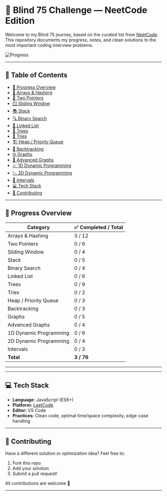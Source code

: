 # 🚀 Blind 75 Challenge — NeetCode Edition

Welcome to my Blind 75 journey, based on the curated list from [NeetCode](https://neetcode.io/practice).
This repository documents my progress, notes, and clean solutions to the most important coding interview problems.

![Progress](https://progress-bar.dev/10/?title=solved&width=300&color=30cfcf)

---

## 📂 Table of Contents

- [📌 Progress Overview](#-progress-overview)
- [🔢 Arrays & Hashing](#arrays--hashing-12)
- [👬 Two Pointers](#two-pointers-6)
- [🪟 Sliding Window](#sliding-window-4)
- [📚 Stack](#stack-5)
- [🔍 Binary Search](#binary-search-4)
- [🔗 Linked List](#linked-list-6)
- [🌳 Trees](#trees-9)
- [📖 Tries](#tries-2)
- [🏗 Heap / Priority Queue](#heap--priority-queue-3)
- [🔄 Backtracking](#backtracking-3)
- [🌐 Graphs](#graphs-5)
- [🌉 Advanced Graphs](#advanced-graphs-4)
- [📈 1D Dynamic Programming](#1d-dynamic-programming-6)
- [📉 2D Dynamic Programming](#2d-dynamic-programming-4)
- [📆 Intervals](#intervals-3)
- [💻 Tech Stack](#-tech-stack)
- [🤝 Contributing](#-contributing)

---

## 📌 Progress Overview

| Category               | ✅ Completed / Total |
| ---------------------- | ------------------- |
| Arrays & Hashing       | 3 / 12              |
| Two Pointers           | 0 / 6               |
| Sliding Window         | 0 / 4               |
| Stack                  | 0 / 5               |
| Binary Search          | 0 / 4               |
| Linked List            | 0 / 6               |
| Trees                  | 0 / 9               |
| Tries                  | 0 / 2               |
| Heap / Priority Queue  | 0 / 3               |
| Backtracking           | 0 / 3               |
| Graphs                 | 0 / 5               |
| Advanced Graphs        | 0 / 4               |
| 1D Dynamic Programming | 0 / 6               |
| 2D Dynamic Programming | 0 / 4               |
| Intervals              | 0 / 3               |
| **Total**              | **3 / 76**          |

---

<!-- [The rest of your original collapsible category sections go here unchanged] -->

---

## 💻 Tech Stack

- **Language:** JavaScript (ES6+)
- **Platform:** [LeetCode](https://leetcode.com)
- **Editor:** VS Code
- **Practices:** Clean code, optimal time/space complexity, edge-case handling

---

## 🤝 Contributing

Have a different solution or optimization idea? Feel free to:

1. Fork this repo
2. Add your solution
3. Submit a pull request!

All contributions are welcome 🙌

---

